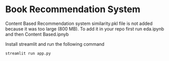 # Book Recommendation System 
Content Based Recommendation system
similarity.pkl file is not added because it was too large (800 MB). To add it in your repo first run eda.ipynb and then Content Based.ipnyb 

Install streamlit and run the following command 
```bash
streamlit run app.py
```
